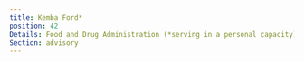 ```yaml
---
title: Kemba Ford*
position: 42
Details: Food and Drug Administration (*serving in a personal capacity)
Section: advisory
---
```


